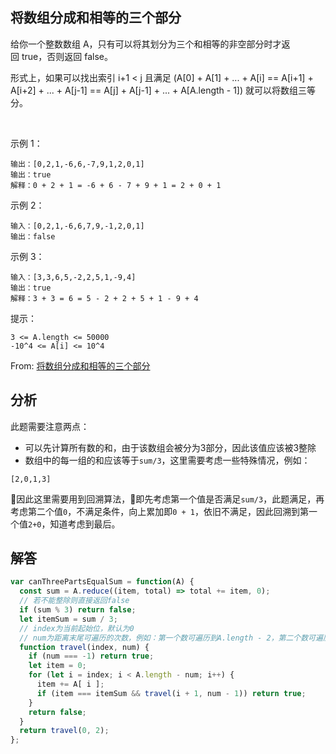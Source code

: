 ## 将数组分成和相等的三个部分

给你一个整数数组 A，只有可以将其划分为三个和相等的非空部分时才返回 true，否则返回 false。

形式上，如果可以找出索引 i+1 < j 且满足 (A[0] + A[1] + ... + A[i] == A[i+1] + A[i+2] + ... + A[j-1] == A[j] + A[j-1] + ... + A[A.length - 1]) 就可以将数组三等分。

 

示例 1：
```
输出：[0,2,1,-6,6,-7,9,1,2,0,1]
输出：true
解释：0 + 2 + 1 = -6 + 6 - 7 + 9 + 1 = 2 + 0 + 1
```
示例 2：
```
输入：[0,2,1,-6,6,7,9,-1,2,0,1]
输出：false
```
示例 3：
```
输入：[3,3,6,5,-2,2,5,1,-9,4]
输出：true
解释：3 + 3 = 6 = 5 - 2 + 2 + 5 + 1 - 9 + 4
```

提示：
```
3 <= A.length <= 50000
-10^4 <= A[i] <= 10^4
```
From: [将数组分成和相等的三个部分](https://leetcode-cn.com/problems/partition-array-into-three-parts-with-equal-sum)

## 分析
此题需要注意两点：  
+ 可以先计算所有数的和，由于该数组会被分为3部分，因此该值应该被3整除
+ 数组中的每一组的和应该等于`sum/3`，这里需要考虑一些特殊情况，例如：
```
[2,0,1,3]
```
因此这里需要用到回溯算法，即先考虑第一个值是否满足`sum/3`，此题满足，再考虑第二个值`0`，不满足条件，向上累加即`0 + 1`，依旧不满足，因此回溯到第一个值`2+0`，知道考虑到最后。

## 解答
```javascript
var canThreePartsEqualSum = function(A) {
  const sum = A.reduce((item, total) => total += item, 0);
  // 若不能整除则直接返回false
  if (sum % 3) return false;
  let itemSum = sum / 3;
  // index为当前起始位，默认为0
  // num为距离末尾可遍历的次数，例如：第一个数可遍历到A.length - 2，第二个数可遍历到A.length - 1
  function travel(index, num) {
    if (num === -1) return true;
    let item = 0;
    for (let i = index; i < A.length - num; i++) {
      item += A[ i ];
      if (item === itemSum && travel(i + 1, num - 1)) return true;
    }
    return false;
  }
  return travel(0, 2);
};
```